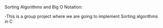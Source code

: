 Sorting Algorithms and Big O Notation:


-This is a group project where we are going to implement Sorting algorithms in C

